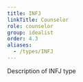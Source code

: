 ```yaml
---
title: INFJ
linkTitle: Counselor
role: counselor
group: idealist
order: 4.3
aliases:
  - /types/INFJ
---
```

Description of INFJ type